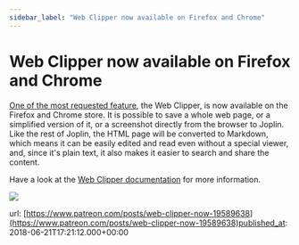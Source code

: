 ```yaml
---
sidebar_label: "Web Clipper now available on Firefox and Chrome"
---
```


# Web Clipper now available on Firefox and Chrome

[One of the most requested feature](https://github.com/laurent22/joplin/issues/135), the Web Clipper, is now available on the Firefox and Chrome store. It is possible to save a whole web page, or a simplified version of it, or a screenshot directly from the browser to Joplin. Like the rest of Joplin, the HTML page will be converted to Markdown, which means it can be easily edited and read even without a special viewer, and, since it's plain text, it also makes it easier to search and share the content.

Have a look at the [Web Clipper documentation](https://joplinapp.org/clipper/) for more information.

![](/images/news/20180621-182112_0.png)

url: [https://www.patreon.com/posts/web-clipper-now-19589638](https://www.patreon.com/posts/web-clipper-now-19589638)published_at: 2018-06-21T17:21:12.000+00:00